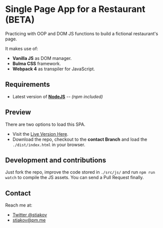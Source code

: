 # Single Page App for a Restaurant (BETA)
Practicing with OOP and DOM JS functions to build a fictional restaurant's page.

It makes use of:

* **Vanilla JS** as DOM manager.
* **Bulma CSS** framework.
* **Webpack 4** as transpiler for JavaScript.

## Requirements

* Latest version of **[NodeJS](https://nodejs.org/en/)** *-- (npm included)*

## Preview
There are two options to load this SPA.
* Visit the [Live Version Here](https://raw.githack.com/stiakov/restaurant-js/contact/dist/index.html).
* Download the repo, checkout to the **contact Branch** and load the `./dist/index.html` in your browser.

## Development and contributions

Just fork the repo, improve the code stored in `./src/js/` and run `npm run watch` to compile the JS assets.
You can send a Pull Request finally.

## Contact
Reach me at:
* [Twitter @stiakov](https://twitter.com/st_iakov)
* [stiakov@pm.me](stiakov@pm.me)